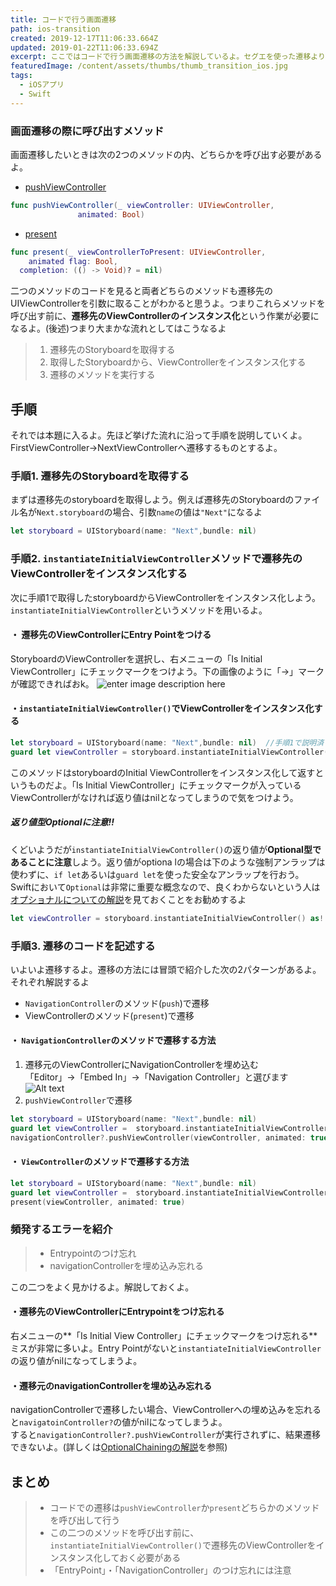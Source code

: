 ```yaml
---
title: コードで行う画面遷移
path: ios-transition
created: 2019-12-17T11:06:33.664Z
updated: 2019-01-22T11:06:33.694Z
excerpt: ここではコードで行う画面遷移の方法を解説しているよ。セグエを使った遷移よりもコードの遷移を使いこなせるようになると、複雑なアプリも作りやすいよ
featuredImage: /content/assets/thumbs/thumb_transition_ios.jpg
tags:
  - iOSアプリ
  - Swift
---
```

### 画面遷移の際に呼び出すメソッド
画面遷移したいときは次の2つのメソッドの内、どちらかを呼び出す必要があるよ。
- [pushViewController](https://developer.apple.com/documentation/uikit/uinavigationcontroller/1621887-pushviewcontroller?language=swift)
``` swift
func pushViewController(_ viewController: UIViewController, 
               animated: Bool)
```
- [present](https://developer.apple.com/documentation/uikit/uiviewcontroller/1621380-present)
``` swift
func present(_ viewControllerToPresent: UIViewController, 
    animated flag: Bool, 
  completion: (() -> Void)? = nil)
```

二つのメソッドのコードを見ると両者どちらのメソッドも遷移先のUIViewControllerを引数に取ることがわかると思うよ。つまりこれらメソッドを呼び出す前に、**遷移先のViewControllerのインスタンス化**という作業が必要になるよ。(後述)つまり大まかな流れとしてはこうなるよ

> 1. 遷移先のStoryboardを取得する
> 2. 取得したStoryboardから、ViewControllerをインスタンス化する
> 3. 遷移のメソッドを実行する

## 手順
それでは本題に入るよ。先ほど挙げた流れに沿って手順を説明していくよ。FirstViewController→NextViewControllerへ遷移するものとするよ。

### 手順1. 遷移先のStoryboardを取得する
まずは遷移先のstoryboardを取得しよう。例えば遷移先のStoryboardのファイル名が`Next.storyboard`の場合、引数`name`の値は`"Next"`になるよ

```swift
let storyboard = UIStoryboard(name: "Next",bundle: nil)
```

### 手順2. `instantiateInitialViewController`メソッドで遷移先のViewControllerをインスタンス化する
次に手順1で取得したstoryboardからViewControllerをインスタンス化しよう。`instantiateInitialViewController`というメソッドを用いるよ。

#### ・ 遷移先のViewControllerにEntry Pointをつける
StoryboardのViewControllerを選択し、右メニューの「Is Initial ViewController」にチェックマークをつけよう。下の画像のように「→」マークが確認できればおk。
![enter image description here](https://i.gyazo.com/a60ac3b2ba5d011e59825e0a433f5d29.png)

#### ・`instantiateInitialViewController()`でViewControllerをインスタンス化する
```swift
let storyboard = UIStoryboard(name: "Next",bundle: nil)  //手順1で説明済
guard let viewController = storyboard.instantiateInitialViewController() as? NextViewController else { return }  //インスタンス化したものを定数viewControllerとして定義
```
このメソッドはstoryboardのInitial ViewControllerをインスタンス化して返すというものだよ。「Is Initial ViewController」にチェックマークが入っているViewControllerがなければ返り値はnilとなってしまうので気をつけよう。

##### 返り値型Optionalに注意!!
くどいようだが`instantiateInitialViewController()`の返り値が**Optional型であることに注意**しよう。返り値がoptiona lの場合は下のような強制アンラップは使わずに、`if let`あるいは`guard let`を使った安全なアンラップを行おう。  
Swiftにおいて`Optional`は非常に重要な概念なので、良くわからないという人は[オプショナルについての解説](https://saku-program.com/about-optional)を見ておくことをお勧めするよ
``` swift
let viewController = storyboard.instantiateInitialViewController() as! NextViewController
```
 
### 手順3. 遷移のコードを記述する
いよいよ遷移するよ。遷移の方法には冒頭で紹介した次の2パターンがあるよ。それぞれ解説するよ

-  `NavigationController`のメソッド(`push`)で遷移  
-  ViewControllerのメソッド(`present`)で遷移

#### ・ `NavigationController`のメソッドで遷移する方法
1. 遷移元のViewControllerにNavigationControllerを埋め込む  
「Editor」→「Embed In」→「Navigation Controller」と選びます
![Alt text](./embedin.png)
2. `pushViewController`で遷移
```swift
let storyboard = UIStoryboard(name: "Next",bundle: nil)
guard let viewController =  storyboard.instantiateInitialViewController() as? NextViewController else { return }
navigationController?.pushViewController(viewController, animated: true)
```

#### ・ `ViewController`のメソッドで遷移する方法
```swift
let storyboard = UIStoryboard(name: "Next",bundle: nil)
guard let viewController =  storyboard.instantiateInitialViewController() as? NextViewController else { return }
present(viewController, animated: true)
```

### 頻発するエラーを紹介
> - Entrypointのつけ忘れ
> - navigationControllerを埋め込み忘れる

この二つをよく見かけるよ。解説しておくよ。
#### ・遷移先のViewControllerにEntrypointをつけ忘れる
右メニューの**「Is Initial View Controller」にチェックマークをつけ忘れる**ミスが非常に多いよ。Entry Pointがないと`instantiateInitialViewController`の返り値がnilになってしまうよ。

#### ・遷移元のnavigationControllerを埋め込み忘れる
navigationControllerで遷移したい場合、ViewControllerへの埋め込みを忘れると`navigatoinController?`の値がnilになってしまうよ。  
すると`navigationController?.pushViewController`が実行されずに、結果遷移できないよ。(詳しくは[OptionalChainingの解説](https://saku-program.com/about-optional)を参照)

## まとめ
> - コードでの遷移は`pushViewController`か`present`どちらかのメソッドを呼び出して行う
> - この二つのメソッドを呼び出す前に、`instantiateInitialViewController()`で遷移先のViewControllerをインスタンス化しておく必要がある
> - 「EntryPoint」・「NavigationController」のつけ忘れには注意
